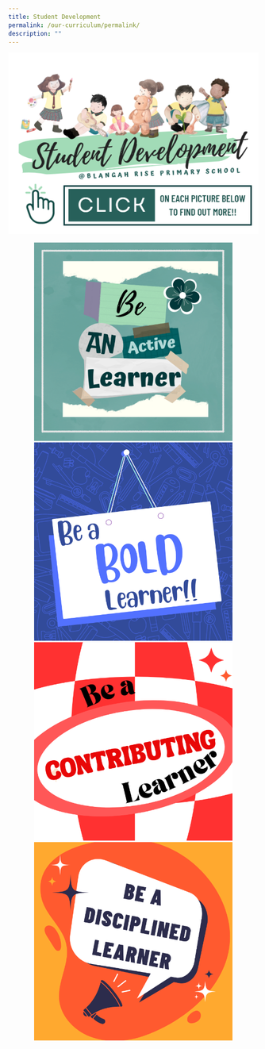 ```yaml
---
title: Student Development
permalink: /our-curriculum/permalink/
description: ""
---
```

![](/images/2023%20Photos/Student%20Development/image1.png)
<div class="column"> <div class="row"> <div style="width:100%;text-align:center;"> <a href="https://www.w3schools.com"> <img height="400" width="400" src="/images/2023%20Photos/Student%20Development/image2.png"> </a><a href="https://www.w3schools.com"> <img height="400" width="400" src="/images/2023%20Photos/Student%20Development/image3.png"> </a></div><a href="https://www.w3schools.com"> </a></div><a href="https://www.w3schools.com"> </a>
<div class="column"><a href="https://www.w3schools.com"> </a><div class="row"><a href="https://www.w3schools.com"> </a><div style="width:100%;text-align:center;"><a href="https://www.w3schools.com"> </a><a href="https://www.w3schools.com"> <img height="400" width="400" src="/images/2023%20Photos/Student%20Development/image4.png"> </a><a href="https://www.w3schools.com"> <img height="400" width="400" src="/images/2023%20Photos/Student%20Development/image5.png"> </a></div><a href="https://www.w3schools.com"> </a></div></div></div>